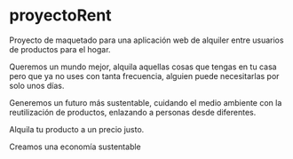 # proyectoRent

Proyecto de maquetado para una aplicación web de alquiler entre usuarios de productos para el hogar. 

Queremos un mundo mejor, alquila aquellas cosas que tengas en tu casa pero que ya no uses con tanta frecuencia, alguien puede necesitarlas por solo unos días. 

Generemos un futuro más sustentable, cuidando el medio ambiente con la reutilización de productos, enlazando a personas desde diferentes.

Alquila tu producto a un precio justo. 

Creamos una economía sustentable

